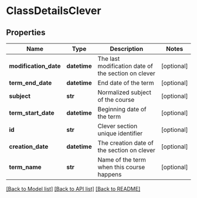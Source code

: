 # ClassDetailsClever

## Properties
Name | Type | Description | Notes
------------ | ------------- | ------------- | -------------
**modification_date** | **datetime** | The last modification date of the section on clever | [optional] 
**term_end_date** | **datetime** | End date of the term | [optional] 
**subject** | **str** | Normalized subject of the course | [optional] 
**term_start_date** | **datetime** | Beginning date of the term | [optional] 
**id** | **str** | Clever section unique identifier | [optional] 
**creation_date** | **datetime** | The creation date of the section on clever | [optional] 
**term_name** | **str** | Name of the term when this course happens | [optional] 

[[Back to Model list]](../README.md#documentation-for-models) [[Back to API list]](../README.md#documentation-for-api-endpoints) [[Back to README]](../README.md)


